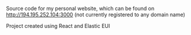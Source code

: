 Source code for my personal website, which can be found on http://194.195.252.104:3000 (not currently registered to any domain name)

Project created using React and Elastic EUI 
